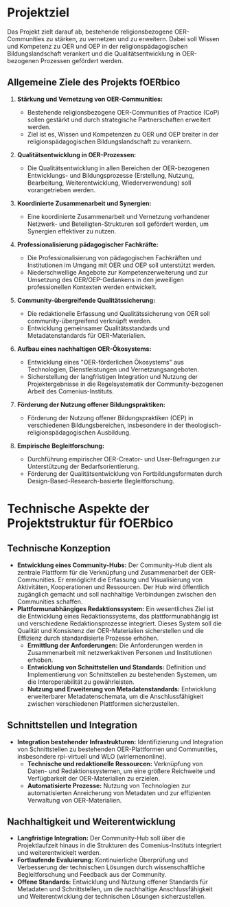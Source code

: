 # Projektziel

Das Projekt zielt darauf ab, bestehende religionsbezogene OER-Communities zu stärken, zu vernetzen und zu erweitern. Dabei soll Wissen und Kompetenz zu OER und OEP in der religionspädagogischen Bildungslandschaft verankert und die Qualitätsentwicklung in OER-bezogenen Prozessen gefördert werden.

## Allgemeine Ziele des Projekts fOERbico

1. **Stärkung und Vernetzung von OER-Communities:**
   - Bestehende religionsbezogene OER-Communities of Practice (CoP) sollen gestärkt und durch strategische Partnerschaften erweitert werden.
   - Ziel ist es, Wissen und Kompetenzen zu OER und OEP breiter in der religionspädagogischen Bildungslandschaft zu verankern.

2. **Qualitätsentwicklung in OER-Prozessen:**
   - Die Qualitätsentwicklung in allen Bereichen der OER-bezogenen Entwicklungs- und Bildungsprozesse (Erstellung, Nutzung, Bearbeitung, Weiterentwicklung, Wiederverwendung) soll vorangetrieben werden.

3. **Koordinierte Zusammenarbeit und Synergien:**
   - Eine koordinierte Zusammenarbeit und Vernetzung vorhandener Netzwerk- und Beteiligten-Strukturen soll gefördert werden, um Synergien effektiver zu nutzen.

4. **Professionalisierung pädagogischer Fachkräfte:**
   - Die Professionalisierung von pädagogischen Fachkräften und Institutionen im Umgang mit OER und OEP soll unterstützt werden.
   - Niederschwellige Angebote zur Kompetenzerweiterung und zur Umsetzung des OER/OEP-Gedankens in den jeweiligen professionellen Kontexten werden entwickelt.

5. **Community-übergreifende Qualitätssicherung:**
   - Die redaktionelle Erfassung und Qualitätssicherung von OER soll community-übergreifend verknüpft werden.
   - Entwicklung gemeinsamer Qualitätsstandards und Metadatenstandards für OER-Materialien.

6. **Aufbau eines nachhaltigen OER-Ökosystems:**
   - Entwicklung eines "OER-förderlichen Ökosystems" aus Technologien, Dienstleistungen und Vernetzungsangeboten.
   - Sicherstellung der langfristigen Integration und Nutzung der Projektergebnisse in die Regelsystematik der Community-bezogenen Arbeit des Comenius-Instituts.

7. **Förderung der Nutzung offener Bildungspraktiken:**
   - Förderung der Nutzung offener Bildungspraktiken (OEP) in verschiedenen Bildungsbereichen, insbesondere in der theologisch-religionspädagogischen Ausbildung.

8. **Empirische Begleitforschung:**
   - Durchführung empirischer OER-Creator- und User-Befragungen zur Unterstützung der Bedarfsorientierung.
   - Förderung der Qualitätsentwicklung von Fortbildungsformaten durch Design-Based-Research-basierte Begleitforschung.


# Technische Aspekte der Projektstruktur für fOERbico

## Technische Konzeption
- **Entwicklung eines Community-Hubs:** Der Community-Hub dient als zentrale Plattform für die Verknüpfung und Zusammenarbeit der OER-Communities. Er ermöglicht die Erfassung und Visualisierung von Aktivitäten, Kooperationen und Ressourcen. Der Hub wird öffentlich zugänglich gemacht und soll nachhaltige Verbindungen zwischen den Communities schaffen.
- **Plattformunabhängiges Redaktionssystem:** Ein wesentliches Ziel ist die Entwicklung eines Redaktionssystems, das plattformunabhängig ist und verschiedene Redaktionsprozesse integriert. Dieses System soll die Qualität und Konsistenz der OER-Materialien sicherstellen und die Effizienz durch standardisierte Prozesse erhöhen.
  - **Ermittlung der Anforderungen:** Die Anforderungen werden in Zusammenarbeit mit netzwerkaktiven Personen und Institutionen erhoben.
  - **Entwicklung von Schnittstellen und Standards:** Definition und Implementierung von Schnittstellen zu bestehenden Systemen, um die Interoperabilität zu gewährleisten.
  - **Nutzung und Erweiterung von Metadatenstandards:** Entwicklung erweiterbarer Metadatenschemata, um die Anschlussfähigkeit zwischen verschiedenen Plattformen sicherzustellen.

## Schnittstellen und Integration
- **Integration bestehender Infrastrukturen:** Identifizierung und Integration von Schnittstellen zu bestehenden OER-Plattformen und Communities, insbesondere rpi-virtuell und WLO (wirlernenonline).
  - **Technische und redaktionelle Ressourcen:** Verknüpfung von Daten- und Redaktionssystemen, um eine größere Reichweite und Verfügbarkeit der OER-Materialien zu erzielen.
  - **Automatisierte Prozesse:** Nutzung von Technologien zur automatisierten Anreicherung von Metadaten und zur effizienten Verwaltung von OER-Materialien.

## Nachhaltigkeit und Weiterentwicklung
- **Langfristige Integration:** Der Community-Hub soll über die Projektlaufzeit hinaus in die Strukturen des Comenius-Instituts integriert und weiterentwickelt werden.
- **Fortlaufende Evaluierung:** Kontinuierliche Überprüfung und Verbesserung der technischen Lösungen durch wissenschaftliche Begleitforschung und Feedback aus der Community.
- **Offene Standards:** Entwicklung und Nutzung offener Standards für Metadaten und Schnittstellen, um die nachhaltige Anschlussfähigkeit und Weiterentwicklung der technischen Lösungen sicherzustellen.

